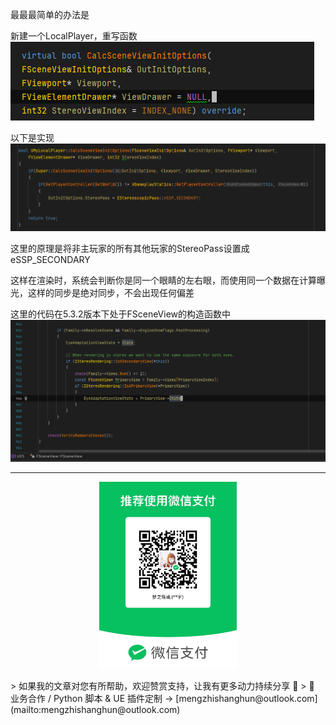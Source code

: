 最最最简单的办法是

新建一个LocalPlayer，重写函数
![](https://raw.githubusercontent.com/mengzhishanghun/mengzhishanghun/main/Blog/Assets/%E5%9B%BE%E7%89%87/Pasted%20image%2020240523182313.png)

以下是实现
![](https://raw.githubusercontent.com/mengzhishanghun/mengzhishanghun/main/Blog/Assets/%E5%9B%BE%E7%89%87/Pasted%20image%2020240523182327.png)

这里的原理是将非主玩家的所有其他玩家的StereoPass设置成eSSP_SECONDARY

这样在渲染时，系统会判断你是同一个眼睛的左右眼，而使用同一个数据在计算曝光，这样的同步是绝对同步，不会出现任何偏差

这里的代码在5.3.2版本下处于FSceneView的构造函数中
![](https://raw.githubusercontent.com/mengzhishanghun/mengzhishanghun/main/Blog/Assets/%E5%9B%BE%E7%89%87/Pasted%20image%2020240523182342.png)

---

<p align="center">
  <img src="https://raw.githubusercontent.com/mengzhishanghun/mengzhishanghun/main/PayCodes/WeChatPay.jpg" width="220"/>
</p>
> 如果我的文章对您有所帮助，欢迎赞赏支持，让我有更多动力持续分享 🙏   
> 💼 业务合作 / Python 脚本 & UE 插件定制 → [mengzhishanghun@outlook.com](mailto:mengzhishanghun@outlook.com)